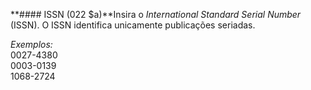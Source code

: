 **#### ISSN (022 $a)**Insira o _International Standard Serial Number_ (ISSN). O ISSN identifica unicamente publicações seriadas.&nbsp;

_Exemplos:_  
0027-4380  
0003-0139  
1068-2724